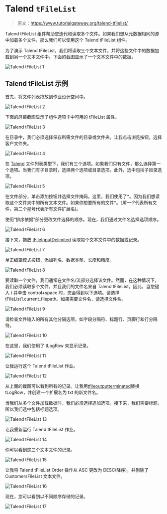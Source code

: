 # Talend `tFileList`

> 原文：<https://www.tutorialgateway.org/talend-tfilelist/>

Talend tFileList 组件帮助您迭代和读取多个文件。如果我们想从元数据相同的源中加载多个文件，那么我们可以使用这个 Talend tFileList 组件。

为了演示 Talend tFileList，我们将读取三个文本文件，并将这些文件中的数据加载到另一个文本文件中。下面的截图显示了一个文本文件中的数据。

![Talend tFileList 1](img/9533ccd27ae2452289cf17c427013288.png)

## Talend tFileList 示例

首先，将文件列表拖放到作业设计空间中。

![Talend tFileList 2](img/98d7aab22a936d72db0a83f678c57227.png)

下面的屏幕截图显示了组件选项卡中可用的 tFileList 属性。

![Talend tFileList 3](img/524fe134fbf75f9702d495a024452c32.png)

在目录中，我们必须选择保存所需文件的目录或文件夹。让我点击浏览按钮，选择客户文件夹。

![Talend tFileList 4](img/fdd9433cb404cbaba96782f2692e2341.png)

在 [Talend](https://www.tutorialgateway.org/talend-tutorial/) 文件列表类型下，我们有三个选项。如果我们只有文件，那么选择第一个选项。当我们有子目录时，选择两个选项或目录选项。此外，选中包括子目录选项。

![Talend tFileList 5](img/b2cfc27f65e52959cbc75b018998a581.png)

在文件部分，单击添加按钮并选择文件掩码。这里，我们使用了*。因为我们想读取这个文件夹中的所有文本文件。如果你想要所有的文件*。*(第一个*代表所有文件，第二个星号代表所有文件扩展名)。

使用“排序依据”部分更改文件选择的顺序。现在，我们通过文件名选择选项顺序。

![Talend tFileList 6](img/6207659ed1b01cbe1c57eeee16926c9b.png)

接下来，拖放 [tFileInputDelimited](https://www.tutorialgateway.org/read-text-file-in-talend/) 读取每个文本文件中的数据或记录。

![Talend tFileList 7](img/5e21f75f71993eab4195aecf228a9627.png)

单击编辑模式按钮，添加列名、数据类型、长度和精度。

![Talend tFileList 8](img/7e37b3d68f4c14d7d377ec583172abdb.png)

要读取一个文件，我们通常在文件名/流部分选择该文件。然而，在这种情况下，我们必须读取多个文件，并且我们的文件名来自 Talend tFileList。因此，当您键入 t 并单击 control+space 时，您会得到以下选项。请选择 tFileList1.current_filepath。如果需要文件名，请选择文件名。

![Talend tFileList 9](img/2fce2d2e310f3aaa3a08dba83057f397.png)

请检查文件输入的所有其他分隔选项，如字段分隔符、标题行、页脚行和行分隔符。

![Talend tFileList 10](img/122f2cbfefc40c51e47d7af9cc677fb2.png)

在这里，我们使用了 tLogRow 来显示记录。

![Talend tFileList 11](img/5fe42e1da98c0cdf42b29a8319699e20.png)

让我运行这个 Talend tFileList 作业。

![Talend tFileList 12](img/e507953d7a3429c014bc782722b3d991.png)

从上面的截图可以看到所有的记录。让我用[tfileoutputterminated](https://www.tutorialgateway.org/export-database-table-to-text-file-in-talend/)替换 tLogRow，并创建一个扩展名为 txt 的新文件名。

当我们从多个文件加载数据时，我们必须选择追加选项。接下来，我们需要标题，所以我们选中包括标题选项。

![Talend tFileList 13](img/cae9783c94491f4e533f8f57755e79cb.png)

让我重新运行 Talend tFileList 作业。

![Talend tFileList 14](img/7a2d68c802ce3d52009755c1e0b52aa6.png)

你可以看到这三个文本文件的记录。

![Talend tFileList 15](img/4b3341bdd1758d20dea2f85a22a32895.png)

让我将 Talend tFileList Order 操作从 ASC 更改为 DESC(降序)，并删除了 CustomersFileList 文本文件。

![Talend tFileList 16](img/251228e6519fb2046b2d055bb5d153f9.png)

现在，您可以看到以不同顺序存储的记录。

![Talend tFileList 17](img/cabc9a6f418f319d1e719ed14e31d50e.png)